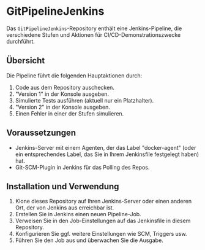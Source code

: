 # GitPipelineJenkins

Das `GitPipelineJenkins`-Repository enthält eine Jenkins-Pipeline, die verschiedene Stufen und Aktionen für CI/CD-Demonstrationszwecke durchführt.

## Übersicht

Die Pipeline führt die folgenden Hauptaktionen durch:

1. Code aus dem Repository auschecken.
2. "Version 1" in der Konsole ausgeben.
3. Simulierte Tests ausführen (aktuell nur ein Platzhalter).
4. "Version 2" in der Konsole ausgeben.
5. Einen Fehler in einer der Stufen simulieren.

## Voraussetzungen

- Jenkins-Server mit einem Agenten, der das Label "docker-agent" (oder ein entsprechendes Label, das Sie in Ihrem Jenkinsfile festgelegt haben) hat.
- Git-SCM-Plugin in Jenkins für das Polling des Repos.

## Installation und Verwendung

1. Klone dieses Repository auf Ihren Jenkins-Server oder einen anderen Ort, der von Jenkins aus erreichbar ist.
2. Erstellen Sie in Jenkins einen neuen Pipeline-Job.
3. Verweisen Sie in den Job-Einstellungen auf das Jenkinsfile in diesem Repository.
4. Konfigurieren Sie ggf. weitere Einstellungen wie SCM, Triggers usw.
5. Führen Sie den Job aus und überwachen Sie die Ausgabe.

